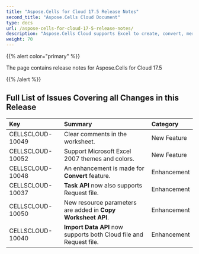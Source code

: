 ```yaml
---
title: "Aspose.Cells for Cloud 17.5 Release Notes"
second_title: "Aspose.Cells Cloud Document"
type: docs
url: /aspose-cells-for-cloud-17-5-release-notes/
description: "Aspose.Cells Cloud supports Excel to create, convert, merge, split, protected, inner object operation, and so on."
weight: 70
---
```


{{% alert color="primary" %}} 

The page contains release notes for Aspose.Cells for Cloud 17.5

{{% /alert %}} 


## **Full List of Issues Covering all Changes in this Release**

|**Key**|**Summary**|**Category**|
| :- | :- | :- |
|CELLSCLOUD-10049|Clear comments in the worksheet.|New Feature|
|CELLSCLOUD-10052|Support Microsoft Excel 2007 themes and colors.|New Feature|
|CELLSCLOUD-10048|An enhancement is made for **Convert** feature.|Enhancement|
|CELLSCLOUD-10037|**Task API** now also supports Request file.|Enhancement|
|CELLSCLOUD-10050|New resource parameters are added in **Copy Worksheet API**.|Enhancement|
|CELLSCLOUD-10040|**Import Data API** now supports both Cloud file and Request file.|Enhancement|

